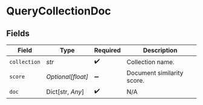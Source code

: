 # QueryCollectionDoc


## Fields

| Field                      | Type                       | Required                   | Description                |
| -------------------------- | -------------------------- | -------------------------- | -------------------------- |
| `collection`               | *str*                      | :heavy_check_mark:         | Collection name.           |
| `score`                    | *Optional[float]*          | :heavy_minus_sign:         | Document similarity score. |
| `doc`                      | Dict[str, *Any*]           | :heavy_check_mark:         | N/A                        |
